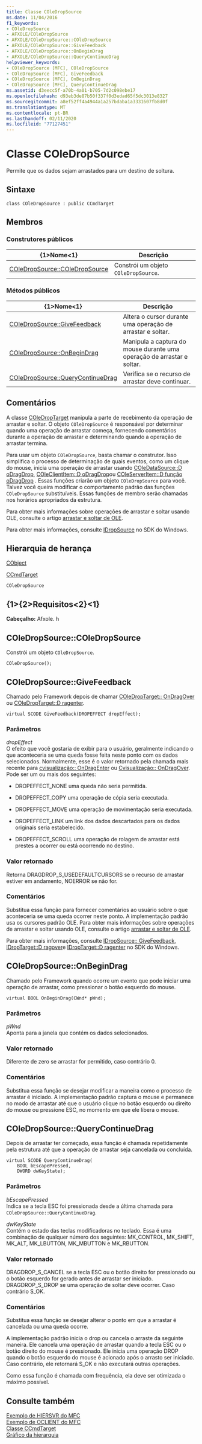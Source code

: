 ```yaml
---
title: Classe COleDropSource
ms.date: 11/04/2016
f1_keywords:
- COleDropSource
- AFXOLE/COleDropSource
- AFXOLE/COleDropSource::COleDropSource
- AFXOLE/COleDropSource::GiveFeedback
- AFXOLE/COleDropSource::OnBeginDrag
- AFXOLE/COleDropSource::QueryContinueDrag
helpviewer_keywords:
- COleDropSource [MFC], COleDropSource
- COleDropSource [MFC], GiveFeedback
- COleDropSource [MFC], OnBeginDrag
- COleDropSource [MFC], QueryContinueDrag
ms.assetid: d3eecc5f-a70b-4a01-b705-7d2c098ebe17
ms.openlocfilehash: d93eb3de87b50f337f0d3edad65f5dc3013e8327
ms.sourcegitcommit: a8ef52ff4a4944a1a257bdaba1a3331607fb8d0f
ms.translationtype: MT
ms.contentlocale: pt-BR
ms.lasthandoff: 02/11/2020
ms.locfileid: "77127451"
---
```

# <a name="coledropsource-class"></a>Classe COleDropSource

Permite que os dados sejam arrastados para um destino de soltura.

## <a name="syntax"></a>Sintaxe

```
class COleDropSource : public CCmdTarget
```

## <a name="members"></a>Membros

### <a name="public-constructors"></a>Construtores públicos

|{1&gt;Nome&lt;1}|Descrição|
|----------|-----------------|
|[COleDropSource::COleDropSource](#coledropsource)|Constrói um objeto `COleDropSource`.|

### <a name="public-methods"></a>Métodos públicos

|{1&gt;Nome&lt;1}|Descrição|
|----------|-----------------|
|[COleDropSource::GiveFeedback](#givefeedback)|Altera o cursor durante uma operação de arrastar e soltar.|
|[COleDropSource::OnBeginDrag](#onbegindrag)|Manipula a captura do mouse durante uma operação de arrastar e soltar.|
|[COleDropSource::QueryContinueDrag](#querycontinuedrag)|Verifica se o recurso de arrastar deve continuar.|

## <a name="remarks"></a>Comentários

A classe [COleDropTarget](../../mfc/reference/coledroptarget-class.md) manipula a parte de recebimento da operação de arrastar e soltar. O objeto `COleDropSource` é responsável por determinar quando uma operação de arrastar começa, fornecendo comentários durante a operação de arrastar e determinando quando a operação de arrastar termina.

Para usar um objeto `COleDropSource`, basta chamar o construtor. Isso simplifica o processo de determinação de quais eventos, como um clique do mouse, inicia uma operação de arrastar usando [COleDataSource::D oDragDrop](../../mfc/reference/coledatasource-class.md#dodragdrop), [COleClientItem::D oDragDrop](../../mfc/reference/coleclientitem-class.md#dodragdrop)ou [COleServerItem::D função oDragDrop](../../mfc/reference/coleserveritem-class.md#dodragdrop) . Essas funções criarão um objeto `COleDropSource` para você. Talvez você queira modificar o comportamento padrão das funções `COleDropSource` substituíveis. Essas funções de membro serão chamadas nos horários apropriados da estrutura.

Para obter mais informações sobre operações de arrastar e soltar usando OLE, consulte o artigo [arrastar e soltar de OLE](../../mfc/drag-and-drop-ole.md).

Para obter mais informações, consulte [IDropSource](/windows/win32/api/oleidl/nn-oleidl-idropsource) no SDK do Windows.

## <a name="inheritance-hierarchy"></a>Hierarquia de herança

[CObject](../../mfc/reference/cobject-class.md)

[CCmdTarget](../../mfc/reference/ccmdtarget-class.md)

`COleDropSource`

## <a name="requirements"></a>{1&gt;{2&gt;Requisitos&lt;2}&lt;1}

**Cabeçalho:** Afxole. h

##  <a name="coledropsource"></a>COleDropSource::COleDropSource

Constrói um objeto `COleDropSource`.

```
COleDropSource();
```

##  <a name="givefeedback"></a>COleDropSource::GiveFeedback

Chamado pelo Framework depois de chamar [COleDropTarget:: OnDragOver](../../mfc/reference/coledroptarget-class.md#ondragover) ou [COleDropTarget::D ragenter](../../mfc/reference/coledroptarget-class.md#ondragenter).

```
virtual SCODE GiveFeedback(DROPEFFECT dropEffect);
```

### <a name="parameters"></a>Parâmetros

*dropEffect*<br/>
O efeito que você gostaria de exibir para o usuário, geralmente indicando o que aconteceria se uma queda fosse feita neste ponto com os dados selecionados. Normalmente, esse é o valor retornado pela chamada mais recente para [cvisualização:: OnDragEnter](../../mfc/reference/cview-class.md#ondragenter) ou [Cvisualização:: OnDragOver](../../mfc/reference/cview-class.md#ondragover). Pode ser um ou mais dos seguintes:

- DROPEFFECT_NONE uma queda não seria permitida.

- DROPEFFECT_COPY uma operação de cópia seria executada.

- DROPEFFECT_MOVE uma operação de movimentação seria executada.

- DROPEFFECT_LINK um link dos dados descartados para os dados originais seria estabelecido.

- DROPEFFECT_SCROLL uma operação de rolagem de arrastar está prestes a ocorrer ou está ocorrendo no destino.

### <a name="return-value"></a>Valor retornado

Retorna DRAGDROP_S_USEDEFAULTCURSORS se o recurso de arrastar estiver em andamento, NOERROR se não for.

### <a name="remarks"></a>Comentários

Substitua essa função para fornecer comentários ao usuário sobre o que aconteceria se uma queda ocorrer neste ponto. A implementação padrão usa os cursores padrão OLE. Para obter mais informações sobre operações de arrastar e soltar usando OLE, consulte o artigo [arrastar e soltar de OLE](../../mfc/drag-and-drop-ole.md).

Para obter mais informações, consulte [IDropSource:: GiveFeedback](/windows/win32/api/oleidl/nf-oleidl-idropsource-givefeedback), [IDropTarget::D ragover](/windows/win32/api/oleidl/nf-oleidl-idroptarget-dragover)e [IDropTarget::D ragenter](/windows/win32/api/oleidl/nf-oleidl-idroptarget-dragenter) no SDK do Windows.

##  <a name="onbegindrag"></a>COleDropSource::OnBeginDrag

Chamado pelo Framework quando ocorre um evento que pode iniciar uma operação de arrastar, como pressionar o botão esquerdo do mouse.

```
virtual BOOL OnBeginDrag(CWnd* pWnd);
```

### <a name="parameters"></a>Parâmetros

*pWnd*<br/>
Aponta para a janela que contém os dados selecionados.

### <a name="return-value"></a>Valor retornado

Diferente de zero se arrastar for permitido, caso contrário 0.

### <a name="remarks"></a>Comentários

Substitua essa função se desejar modificar a maneira como o processo de arrastar é iniciado. A implementação padrão captura o mouse e permanece no modo de arrastar até que o usuário clique no botão esquerdo ou direito do mouse ou pressione ESC, no momento em que ele libera o mouse.

##  <a name="querycontinuedrag"></a>COleDropSource::QueryContinueDrag

Depois de arrastar ter começado, essa função é chamada repetidamente pela estrutura até que a operação de arrastar seja cancelada ou concluída.

```
virtual SCODE QueryContinueDrag(
    BOOL bEscapePressed,
    DWORD dwKeyState);
```

### <a name="parameters"></a>Parâmetros

*bEscapePressed*<br/>
Indica se a tecla ESC foi pressionada desde a última chamada para `COleDropSource::QueryContinueDrag`.

*dwKeyState*<br/>
Contém o estado das teclas modificadoras no teclado. Essa é uma combinação de qualquer número dos seguintes: MK_CONTROL, MK_SHIFT, MK_ALT, MK_LBUTTON, MK_MBUTTON e MK_RBUTTON.

### <a name="return-value"></a>Valor retornado

DRAGDROP_S_CANCEL se a tecla ESC ou o botão direito for pressionado ou o botão esquerdo for gerado antes de arrastar ser iniciado. DRAGDROP_S_DROP se uma operação de soltar deve ocorrer. Caso contrário S_OK.

### <a name="remarks"></a>Comentários

Substitua essa função se desejar alterar o ponto em que a arrastar é cancelada ou uma queda ocorre.

A implementação padrão inicia o drop ou cancela o arraste da seguinte maneira. Ele cancela uma operação de arrastar quando a tecla ESC ou o botão direito do mouse é pressionado. Ele inicia uma operação DROP quando o botão esquerdo do mouse é acionado após o arrasto ser iniciado. Caso contrário, ele retornará S_OK e não executará outras operações.

Como essa função é chamada com frequência, ela deve ser otimizada o máximo possível.

## <a name="see-also"></a>Consulte também

[Exemplo de HIERSVR do MFC](../../overview/visual-cpp-samples.md)<br/>
[Exemplo de OCLIENT do MFC](../../overview/visual-cpp-samples.md)<br/>
[Classe CCmdTarget](../../mfc/reference/ccmdtarget-class.md)<br/>
[Gráfico da hierarquia](../../mfc/hierarchy-chart.md)
